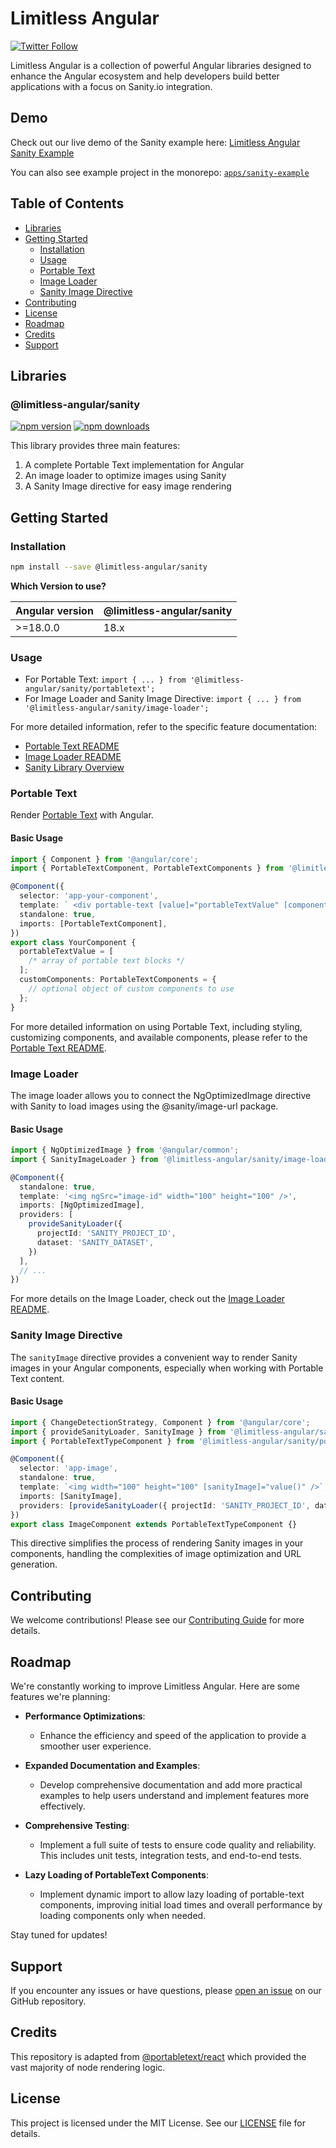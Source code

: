 # Limitless Angular

[![Twitter Follow](https://img.shields.io/twitter/follow/osnoser1?style=social)](https://twitter.com/osnoser1)

Limitless Angular is a collection of powerful Angular libraries designed to enhance the Angular ecosystem and help developers build better applications with a focus on Sanity.io integration.

## Demo

Check out our live demo of the Sanity example here: [Limitless Angular Sanity Example](https://limitless-angular-sanity-example.netlify.app/)

You can also see example project in the monorepo: [`apps/sanity-example`](/apps/sanity-example)

## Table of Contents

- [Libraries](#libraries)
- [Getting Started](#getting-started)
  - [Installation](#installation)
  - [Usage](#usage)
  - [Portable Text](#portable-text)
  - [Image Loader](#image-loader)
  - [Sanity Image Directive](#sanity-image-directive)
- [Contributing](#contributing)
- [License](#license)
- [Roadmap](#roadmap)
- [Credits](#credits)
- [Support](#support)

## Libraries

### @limitless-angular/sanity

[![npm version](https://img.shields.io/npm/v/@limitless-angular/sanity.svg)](https://www.npmjs.com/package/@limitless-angular/sanity)
[![npm downloads](https://img.shields.io/npm/dm/@limitless-angular/sanity.svg)](https://www.npmjs.com/package/@limitless-angular/sanity)

This library provides three main features:

1. A complete Portable Text implementation for Angular
2. An image loader to optimize images using Sanity
3. A Sanity Image directive for easy image rendering

## Getting Started

### Installation

```bash
npm install --save @limitless-angular/sanity
```

**Which Version to use?**

| Angular version | @limitless-angular/sanity |
| --------------- | ------------------------- |
| \>=18.0.0       | 18.x                      |

### Usage

- For Portable Text: `import { ... } from '@limitless-angular/sanity/portabletext';`
- For Image Loader and Sanity Image Directive: `import { ... } from '@limitless-angular/sanity/image-loader';`

For more detailed information, refer to the specific feature documentation:

- [Portable Text README](libs/sanity/portabletext/README.md)
- [Image Loader README](libs/sanity/image-loader/README.md)
- [Sanity Library Overview](libs/sanity/README.md)

### Portable Text

Render [Portable Text](https://portabletext.org/) with Angular.

#### Basic Usage

```typescript
import { Component } from '@angular/core';
import { PortableTextComponent, PortableTextComponents } from '@limitless-angular/sanity/portabletext';

@Component({
  selector: 'app-your-component',
  template: ` <div portable-text [value]="portableTextValue" [components]="customComponents"></div> `,
  standalone: true,
  imports: [PortableTextComponent],
})
export class YourComponent {
  portableTextValue = [
    /* array of portable text blocks */
  ];
  customComponents: PortableTextComponents = {
    // optional object of custom components to use
  };
}
```

For more detailed information on using Portable Text, including styling, customizing components, and available components, please refer to the [Portable Text README](libs/sanity/portabletext/README.md).

### Image Loader

The image loader allows you to connect the NgOptimizedImage directive with Sanity to load images using the @sanity/image-url package.

#### Basic Usage

```typescript
import { NgOptimizedImage } from '@angular/common';
import { SanityImageLoader } from '@limitless-angular/sanity/image-loader';

@Component({
  standalone: true,
  template: '<img ngSrc="image-id" width="100" height="100" />',
  imports: [NgOptimizedImage],
  providers: [
    provideSanityLoader({
      projectId: 'SANITY_PROJECT_ID',
      dataset: 'SANITY_DATASET',
    })
  ],
  // ...
})
```

For more details on the Image Loader, check out the [Image Loader README](libs/sanity/image-loader/README.md).

### Sanity Image Directive

The `sanityImage` directive provides a convenient way to render Sanity images in your Angular components, especially when working with Portable Text content.

#### Basic Usage

```typescript
import { ChangeDetectionStrategy, Component } from '@angular/core';
import { provideSanityLoader, SanityImage } from '@limitless-angular/sanity/image-loader';
import { PortableTextTypeComponent } from '@limitless-angular/sanity/portabletext';

@Component({
  selector: 'app-image',
  standalone: true,
  template: `<img width="100" height="100" [sanityImage]="value()" />`,
  imports: [SanityImage],
  providers: [provideSanityLoader({ projectId: 'SANITY_PROJECT_ID', dataset: 'SANITY_DATASET' })],
})
export class ImageComponent extends PortableTextTypeComponent {}
```

This directive simplifies the process of rendering Sanity images in your components, handling the complexities of image optimization and URL generation.

## Contributing

We welcome contributions! Please see our [Contributing Guide](CONTRIBUTING.md) for more details.

## Roadmap

We're constantly working to improve Limitless Angular. Here are some features we're planning:

- **Performance Optimizations**:

  - Enhance the efficiency and speed of the application to provide a smoother user experience.

- **Expanded Documentation and Examples**:

  - Develop comprehensive documentation and add more practical examples to help users understand and implement features more effectively.

- **Comprehensive Testing**:

  - Implement a full suite of tests to ensure code quality and reliability. This includes unit tests, integration tests, and end-to-end tests.

- **Lazy Loading of PortableText Components**:
  - Implement dynamic import to allow lazy loading of portable-text components, improving initial load times and overall performance by loading components only when needed.

Stay tuned for updates!

## Support

If you encounter any issues or have questions, please [open an issue](https://github.com/limitless-angular/limitless-angular/issues) on our GitHub repository.

## Credits

This repository is adapted from [@portabletext/react](https://github.com/portabletext/react-portabletext) which provided the vast majority of node rendering logic.

## License

This project is licensed under the MIT License. See our [LICENSE](LICENSE) file for details.
